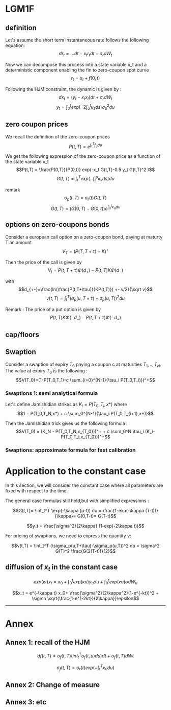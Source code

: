 # LGM1F

## definition
Let's assume the short term instantaneous rate follows the following equation:
$$dr_t = ... dt - \kappa_t r_t dt + \sigma_r dW_t $$

Now we can decompose this process into a state variable x_t and a deterministic component enabling the fin to zero-coupon spot curve
$$r_t = x_t + f(0,t)$$

Following the HJM constraint, the dynamic is given by :
$$dx_t = (y_t - \kappa_t x_t) dt + \sigma_r dW_t$$
$$y_t = \int_0^t exp(-2 \int_u^t \kappa_s ds) \sigma_u^2 du$$

## zero coupon prices
We recall the definition of the zero-coupon prices
$$P(t,T) = e^{\int_t^T f_u du}$$

We get the following expression of the zero-coupon price as a function of the state variable x_t
$$P(t,T) = \frac{P(0,T)}{P(0,t)} exp(-x_t G(t,T)-0.5 y_t G(t,T)^2 )$$
$$G(t,T) = \int_t^T exp(-\int_t^u \kappa_s ds) du$$

remark
$$\sigma_p(t,T) = \sigma_r(t) G(t,T)$$
$$G(t,T)=(G(0,T)-G(0,t))e^{\int_0^t \kappa_u du}$$

## options on zero-coupons bonds
Consider a european call option on a zero-coupon bond, paying at maturty T an amount
$$V_T = (P(T,T+\tau)-K)^+ $$

Then the price of the call is given by
$$V_t = P(t,T+\tau)\Phi(d_+)-P(t,T)K\Phi(d_-) $$

with 
$$d_{+-}=\frac{ln(\frac{P(t,T+\tau)}{KP(t,T)}) +- v/2}{\sqrt v}$$
$$v(t,T) = \int_t^T (\sigma_p(u,T+\tau)-\sigma_p(u,T))^2 du$$

Remark : The price of a put option is given by
$$P(t,T)K\Phi(-d_-) - P(t,T+\tau)\Phi(-d_+) $$

## cap/floors

## Swaption

Consider a swaption of expiry $T_0$ paying a coupon c at maturities $T_1,..,T_N$. The value at expiry $T_0$ is the following :
$$V(T_0)=(1-P(T_0,T_1)-c \sum_{i=0}^{N-1}{\tau_i P(T_0,T_i)})^+$$

### Swaptions 1: semi analytical formula
Let's define Jamishidian strikes as $K_i=P(T_0, T_i, x*)$ where
$$1 = P(T_0,T_N,x*) + c \sum_0^{N-1}{\tau_i P(T_0,T_{i+1},x*)}$$

Then the Jamishidian trick gives us the following formula :
$$V(T_0) = (K_N - P(T_0,T_N,x_{T_0}))^+ + c \sum_0^N \tau_i (K_i-P(T_0,T_i,x_{T_0}))^+$$

### Swaptions: approximate formula for fast calibration

# Application to the constant case

In this section, we will consider the constant case where all parameters are fixed with respect to the time.

The general case formulas still hold,but with simplified expressions :

$$G(t,T)= \int_t^T \exp(-\kappa (u-t)) du = \frac{1-exp(-\kappa (T-t))}{\kappa}= G(0,T-t)= G(T-t)$$

$$y_t = \frac{\sigma^2}{2\kappa} (1-exp(-2\kappa t))$$

For pricing of swaptions, we need to express the quantity v:

$$v(t,T) = \int_t^T (\sigma_p(u,T+\tau)-\sigma_p(u,T))^2 du
         = \sigma^2 G(T)^2 \frac{G(2(T-t))}{2}$$


## diffusion of $x_t$ in the constant case

$$exp(\kappa t)x_t = x_0+\int_0^t exp(\kappa u) y_u du + \int_0^t exp(\kappa u) \sigma dW_u$$

$$x_t = e^{-\kappa t} x_0+ 
         \frac{\sigma^2}{2\kappa^2}(1-e^{-kt})^2 +
         \sigma \sqrt{\frac{1-e^{-2kt}}{2\kappa}}\epsilon$$

_________

# Annex
## Annex 1: recall of the HJM

$$ df(t,T)=\sigma_f(t,T) (int_t^T \sigma_f(t,u)du)dt+\sigma_f(t,T)dWt $$

$$ \sigma_f(t,T)= \sigma_r(t) exp(-\int_t^T \kappa_u du)$$

## Annex 2: Change of measure
## Annex 3: etc
